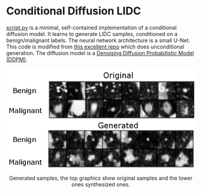 # Conditional Diffusion LIDC

[script.py](script.py) is a minimal, self-contained implementation of a conditional diffusion model. It learns to generate LIDC samples, conditioned on a benign/malignant labels. The neural network architecture is a small U-Net. This code is modified from [this excellent repo](https://github.com/cloneofsimo/minDiffusion) which does unconditional generation. The diffusion model is a [Denoising Diffusion Probabilistic Model (DDPM)](https://arxiv.org/abs/2006.11239).

<p align = "center">
<img width="700" src="lidc_diff.png"/img>
</p>
<p align = "center">
Generated samples, the top graphics show original samples and the lower ones synthesized ones. 
</p>



